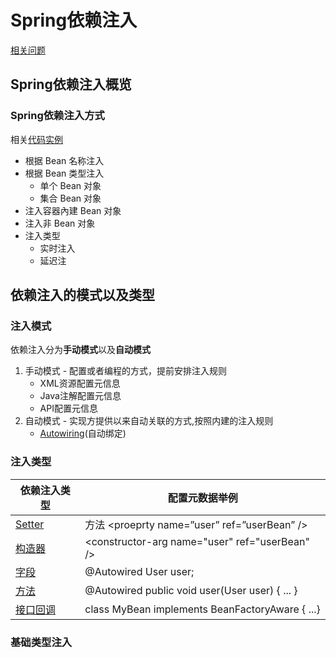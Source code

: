 # **Spring依赖注入**
[相关问题](springDI/springDIQuestion.md)
## **Spring依赖注入概览**
###  **Spring依赖注入方式**
相关[代码实例](/learn-ioc/ioc-container-overview/src/main/java/com/fantasybaby/spring/ioc/overview/di/SpringIocDiView.java)
* 根据 Bean 名称注入
* 根据 Bean 类型注入
  * 单个 Bean 对象
  * 集合 Bean 对象
* 注入容器內建 Bean 对象
* 注入非 Bean 对象
* 注入类型
  * 实时注入
  * 延迟注

## **依赖注入的模式以及类型**
### **注入模式**
 依赖注入分为**手动模式**以及**自动模式**
 1. 手动模式 - 配置或者编程的方式，提前安排注入规则
     * XML资源配置元信息
     * Java注解配置元信息
     * API配置元信息
 2. 自动模式 - 实现方提供以来自动关联的方式,按照内建的注入规则
    * [Autowiring](springDI/autowired.md)(自动绑定)
### **注入类型**
| 依赖注入类型 | 配置元数据举例 |
|-----|-----|
|[Setter](springDI/setterAndConstructorDi.md)|方法 \<proeprty name=”user” ref=”userBean” />|
|[构造器](springDI/setterAndConstructorDi.md)| \<constructor-arg name="user" ref="userBean" /> |
|[字段](springDI/setterAndConstructorDi.md)|@Autowired User user;|
|[方法](springDI/setterAndConstructorDi.md)|@Autowired public void user(User user) { ... }|
|[接口回调](springDI/setterAndConstructorDi.md)|class MyBean implements BeanFactoryAware { ...} |
### **基础类型注入**
